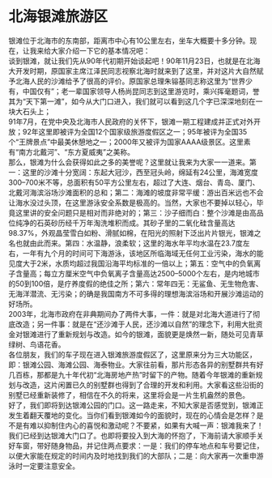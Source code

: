 # 北海银滩旅游区  
银滩位于北海市的东南部，距离市中心有10公里左右，坐车大概要十多分钟。现在，让我来给大家介绍一下它的基本情况吧：  
谈到银滩，就让我们先从90年代初期开始谈起吧！90年11月23日，也就是在北海大开发时期，原国家主席江泽民同志视察北海时就来到了这里，并对这片大自然赋予北海人民的沙滩给予了很高的评价。原国家总理朱镕基同志称这里为“世界少有，中国仅有”；老一辈国家领导人杨尚昆同志到这里游览时，乘兴挥毫题词，誉其为“天下第一滩”，如今从大门口进入，我们就可以看到这几个字已深深地刻在一块大石头上；  
91年7月，在党中央及北海市人民政府的关怀下，银滩一期工程建成并正式对外开放；92年这里即被评为全国12个国家级旅游度假区之一；95年被评为全国35个“王牌景点”中最美休憩地之一；2000年又被评为国家AAAA级景区。这里素有“南方北戴河”、“东方夏威夷”之美称。  
那么，银滩为什么会获得如此之多的美誉呢？这里就让我来为大家一一道来。第一：这里的沙滩十分宽阔：东起大冠沙，西至冠头岭，绵延有24公里，海滩宽度300–700米不等，总面积有50平方公里左右，超过了大连、烟台、青岛、厦门、北戴河海滨浴场沙滩面积的总和；第二：海滩的坡度非常平缓：游出百米远也不会让海水没过头顶，在这里游泳安全系数是极高的。当然，大家也不要掉以轻心，毕竟这里讲的安全问题只是相对而非绝对的；第三：沙子细而白：整个沙滩是由高品位纯净的石英砂历经千万年淘洗堆积而成。其砂子里的二氧化硅含量高达98.37%，外观晶莹雪白如粉、滑腻如棉，在阳光的照射下泛出片片银光，银滩之名也就由此而来。第四：水温静，浪柔软；这里的海水年平均水温在23.7度左右，一年有九个月的时间可下海游泳，该地区所临海域无任何工业污染，海水的能见度大于2米，水质均超过我国沿海平均标准的一倍以上；第五：空气中的负氧离子含量高；每立方厘米空气中负氧离子含量高达2500–5000个左右，是内地城市的50到100倍，是疗养度假的绝佳之所；第六：常年四无：无鲨鱼、无生物危害、无海洋潜流、无污染；的确是我国南方不可多得的理想海滨浴场和开展沙滩运动的好场所。  
2003年，北海市政府在非典期间办了两件大事，一件：就是对北海大道进行了彻底改造；另一件事：就是在“还沙滩于人民，还沙滩以自然”的理念下，利用大批资金对银滩进行了重新规划与改造。如今的银滩，面貌更是焕然一新，随处可见青草绿树、鸟语花香。  
各位朋友，我们的车子现在进入银滩旅游度假区了，这里原来分为三大功能区，即：银滩公园、海滩公园、海泰物业。大家往前看，那片形态各异的别墅群共有好几百栋，那都是九十年代初“北海房地产热”时留下的产物。随着今年银滩的重新规划与改造，这片闲置已久的别墅群也得到了合理的开发和利用。大家看这些沿街的别墅已经重新装修了，相信在不久的将来，这里将会是一片生机盎然的景色。  
好了，我们即将到达银滩公园的门口。这一路走来，不知大家是否感觉到，银滩正发生着翻天覆地的变化。当你们看到银滩如今的面貌时，现在的心情会是怎样？是不是有难以抑制住内心的喜悦和激动呢？不要紧，如果有大喊一声：银滩我来了！  
我们已经到达银滩大门口了。也即将要投入到大海的怀抱了，下海前请大家顺手关好车窗，带好随身物品，并记住两点要求：一是：我们的停车地点和车号要记住，以便大家能在规定的时间内及时地找到我们的大部队；二是：向大家再一次重申游泳时一定要注意安全。  
<!-- Last processed: 2025-07-22 03:44:21 -->
